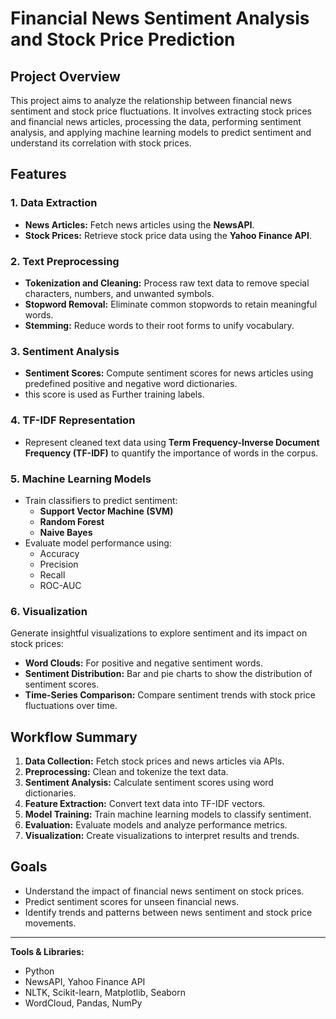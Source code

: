 # Financial News Sentiment Analysis and Stock Price Prediction

## Project Overview
This project aims to analyze the relationship between financial news sentiment and stock price fluctuations. It involves extracting stock prices and financial news articles, processing the data, performing sentiment analysis, and applying machine learning models to predict sentiment and understand its correlation with stock prices.

## Features

### 1. Data Extraction
- **News Articles:** Fetch news articles using the **NewsAPI**.
- **Stock Prices:** Retrieve stock price data using the **Yahoo Finance API**.

### 2. Text Preprocessing
- **Tokenization and Cleaning:** Process raw text data to remove special characters, numbers, and unwanted symbols.
- **Stopword Removal:** Eliminate common stopwords to retain meaningful words.
- **Stemming:** Reduce words to their root forms to unify vocabulary.

### 3. Sentiment Analysis
- **Sentiment Scores:** Compute sentiment scores for news articles using predefined positive and negative word dictionaries.
- this score is used as Further training labels.

### 4. TF-IDF Representation
- Represent cleaned text data using **Term Frequency-Inverse Document Frequency (TF-IDF)** to quantify the importance of words in the corpus.

### 5. Machine Learning Models
- Train classifiers to predict sentiment:
  - **Support Vector Machine (SVM)**
  - **Random Forest**
  - **Naive Bayes**
- Evaluate model performance using:
  - Accuracy
  - Precision
  - Recall
  - ROC-AUC

### 6. Visualization
Generate insightful visualizations to explore sentiment and its impact on stock prices:
- **Word Clouds:** For positive and negative sentiment words.
- **Sentiment Distribution:** Bar and pie charts to show the distribution of sentiment scores.
- **Time-Series Comparison:** Compare sentiment trends with stock price fluctuations over time.

## Workflow Summary
1. **Data Collection:** Fetch stock prices and news articles via APIs.
2. **Preprocessing:** Clean and tokenize the text data.
3. **Sentiment Analysis:** Calculate sentiment scores using word dictionaries.
4. **Feature Extraction:** Convert text data into TF-IDF vectors.
5. **Model Training:** Train machine learning models to classify sentiment.
6. **Evaluation:** Evaluate models and analyze performance metrics.
7. **Visualization:** Create visualizations to interpret results and trends.

## Goals
- Understand the impact of financial news sentiment on stock prices.
- Predict sentiment scores for unseen financial news.
- Identify trends and patterns between news sentiment and stock price movements.

---

**Tools & Libraries:**
- Python
- NewsAPI, Yahoo Finance API
- NLTK, Scikit-learn, Matplotlib, Seaborn
- WordCloud, Pandas, NumPy
